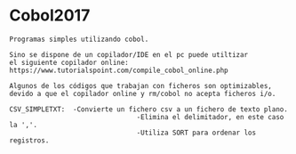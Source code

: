 # Cobol2017
	Programas simples utilizando cobol.
  
	Sino se dispone de un copilador/IDE en el pc puede utiltizar
	el siguiente copilador online:
	https://www.tutorialspoint.com/compile_cobol_online.php
	
	Algunos de los códigos que trabajan con ficheros son optimizables,
	devido a que el copilador online y rm/cobol no acepta ficheros i/o.
	
	CSV_SIMPLETXT:  -Convierte un fichero csv a un fichero de texto plano.
									-Elimina el delimitador, en este caso la ','.
									-Utiliza SORT para ordenar los registros.
									
									
	
